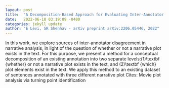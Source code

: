 ```yaml
---
layout: post
title:  "A Decomposition-Based Approach for Evaluating Inter-Annotator Disagreement in Narrative Analysis"
date:   2022-06-18 03:19:09 -0400
categories: jekyll update
author: "E Levi, SR Shenhav - arXiv preprint arXiv:2206.05446, 2022"
---
```

In this work, we explore sources of inter-annotator disagreement in narrative analysis, in light of the question of whether or not a narrative plot exists in the text. For this purpose, we present a method for a conceptual decomposition of an existing annotation into two separate levels:(1)\textbf {whether} or not a narrative plot exists in the text, and (2)\textbf {which} plot elements exist in the text. We apply this method to an existing dataset of sentences annotated with three different narrative plot 
Cites: Movie plot analysis via turning point identification